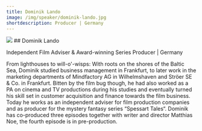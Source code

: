 ```yaml
---
title: Dominik Lando
image: /img/speaker/dominik-lando.jpg
shortdescription: Producer | Germany
---
```

<img src="/img/speaker/dominik-lando.jpg">
## Dominik Lando

Independent Film Adviser & Award-winning Series Producer | Germany

From lighthouses to will-o'-wisps: With roots on the shores of the Baltic Sea, Dominik studied business management in Frankfurt, to later work in the marketing departments of Mindfactory AG in Wilhelmshaven and Ströer SE & Co. in Frankfurt. Bitten by the film bug though, he had also worked as a PA on cinema and TV productions during his studies and eventually turned his skill set in customer acquisition and finance towards the film business. Today he works as an independent adviser for film production companies and as producer for the mystery fantasy series “Spessart Tales“. Dominik has co-produced three episodes together with writer and director Matthias Noe, the fourth episode is in pre-production.
